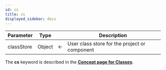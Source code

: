 ```yaml
---
id: cs
title: cs
displayed_sidebar: docs
---
```


| Parameter | Type |  | Description |
|---|---|---|---|
| classStore | Object | <- | User class store for the project or component |


The **cs** keyword is described in the [**Concept page for Classes**](../Concepts/classes.md#cs).  
